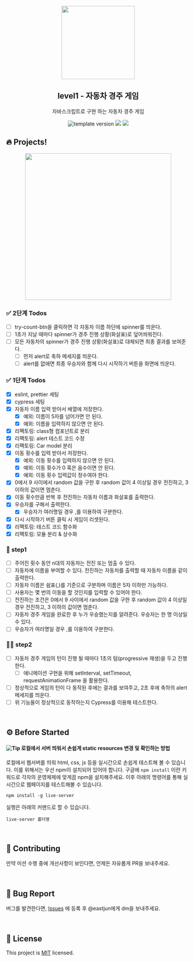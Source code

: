 <p align="middle" >
  <img width="200px;" src="https://user-images.githubusercontent.com/50367798/106415730-2645a280-6493-11eb-876c-ef7172652261.png"/>
</p>
<h2 align="middle">level1 - 자동차 경주 게임</h2>
<p align="middle">자바스크립트로 구현 하는 자동차 경주 게임</p>
<p align="middle">
<img src="https://img.shields.io/badge/version-1.0.0-blue?style=flat-square" alt="template version"/>
<img src="https://img.shields.io/badge/language-html-blue.svg?style=flat-square"/>
<a href="https://github.com/daybrush/moveable/blob/master/LICENSE" target="_blank">
  <img src="https://img.shields.io/github/license/daybrush/moveable.svg?style=flat-square&label=license&color=08CE5D"/>
  </a>
</p>


## 🔥 Projects!
<p align="middle">
  <img width="400" src="https://techcourse-storage.s3.ap-northeast-2.amazonaws.com/7c76e809d82a4a3aa0fd78a86be25427">
</p>

### ✅ 2단계 Todos
- [ ] try-count-btn을 클릭하면 각 자동차 이름 하단에 spinner를 띄운다.
- [ ] 1초가 지날 때마다 spinner가 경주 진행 상황(화살표)로 덮어씌워진다.
- [ ] 모든 자동차의 spinner가 경주 진행 상황(화살표)로 대체되면 최종 결과를 보여준다.
  - [ ] 먼저 alert로 축하 메세지를 띄운다.
  - [ ] alert를 없애면 최종 우승자와 함께 다시 시작하기 버튼을 화면에 띄운다.

### ✅ 1단계 Todos
- [x] eslint, prettier 세팅 
- [x] cypress 세팅
- [x] 자동차 이름 입력 받아서 배열에 저장한다. 
  - [x] 예외: 이름이 5자를 넘어가면 안 된다.
  - [x] 예외: 이름을 입력하지 않으면 안 된다.
- [x] 리팩토링: class형 컴포넌트로 분리
- [x] 리팩토링: alert 테스트 코드 수정
- [x] 리팩토링: Car model 분리
- [x] 이동 횟수를 입력 받아서 저장한다.
  - [x] 예외: 이동 횟수를 입력하지 않으면 안 된다.
  - [x] 예외: 이동 횟수가 0 혹은 음수이면 안 된다.
  - [x] 예외: 이동 횟수 입력값이 정수여야 한다.
- [x] 0에서 9 사이에서 random 값을 구한 후 random 값이 4 이상일 경우 전진하고, 3 이하의 값이면 멈춘다.
- [x] 이동 횟수만큼 반복 후 전진하는 자동차 이름과 화살표를 출력한다.
- [x] 우승자를 구해서 출력한다.
  - [x] 우승자가 여러명일 경우 ,를 이용하여 구분한다.
- [x] 다시 시작하기 버튼 클릭 시 게임이 리셋된다.  
- [x] 리팩토링: 테스트 코드 함수화
- [x] 리팩토링: 모듈 분리 & 상수화

### 🎯 step1
- [ ] 주어진 횟수 동안 n대의 자동차는 전진 또는 멈출 수 있다.
- [ ] 자동차에 이름을 부여할 수 있다. 전진하는 자동차를 출력할 때 자동차 이름을 같이 출력한다.
- [ ] 자동차 이름은 쉼표(,)를 기준으로 구분하며 이름은 5자 이하만 가능하다.
- [ ] 사용자는 몇 번의 이동을 할 것인지를 입력할 수 있어야 한다.
- [ ] 전진하는 조건은 0에서 9 사이에서 random 값을 구한 후 random 값이 4 이상일 경우 전진하고, 3 이하의 값이면 멈춘다.
- [ ] 자동차 경주 게임을 완료한 후 누가 우승했는지를 알려준다. 우승자는 한 명 이상일 수 있다.
- [ ] 우승자가 여러명일 경우 ,를 이용하여 구분한다.

### 🎯🎯 step2
- [ ] 자동차 경주 게임의 턴이 진행 될 때마다 1초의 텀(progressive 재생)을 두고 진행한다.
    - [ ] 애니메이션 구현을 위해 setInterval, setTimeout, requestAnimationFrame 을 활용한다.
- [ ] 정상적으로 게임의 턴이 다 동작된 후에는 결과를 보여주고, 2초 후에 축하의 alert 메세지를 띄운다.
- [ ] 위 기능들이 정상적으로 동작하는지 Cypress를 이용해 테스트한다.

<br>

## ⚙️ Before Started

#### <img alt="Tip" src="https://img.shields.io/static/v1.svg?label=&message=Tip&style=flat-square&color=673ab8"> 로컬에서 서버 띄워서 손쉽게 static resources 변경 및 확인하는 방법

로컬에서 웹서버를 띄워 html, css, js 등을 실시간으로 손쉽게 테스트해 볼 수 있습니다. 이를 위해서는 우선 npm이 설치되어 있어야 합니다. 구글에 `npm install` 이란 키워드로 각자의 운영체제에 맞게끔 npm을 설치해주세요. 이후 아래의 명령어를 통해 실시간으로 웹페이지를 테스트해볼 수 있습니다.

```
npm install -g live-server
```

실행은 아래의 커맨드로 할 수 있습니다.

```
live-server 폴더명
```

<br>

## 👏 Contributing

만약 미션 수행 중에 개선사항이 보인다면, 언제든 자유롭게 PR을 보내주세요. 

<br>

## 🐞 Bug Report

버그를 발견한다면, [Issues](https://github.com/woowacourse/javascript-racingcar/issues) 에 등록 후 @eastjun에게 dm을 보내주세요.

<br>

## 📝 License

This project is [MIT](https://github.com/woowacourse/javascript-racingcar/blob/main/LICENSE) licensed.
